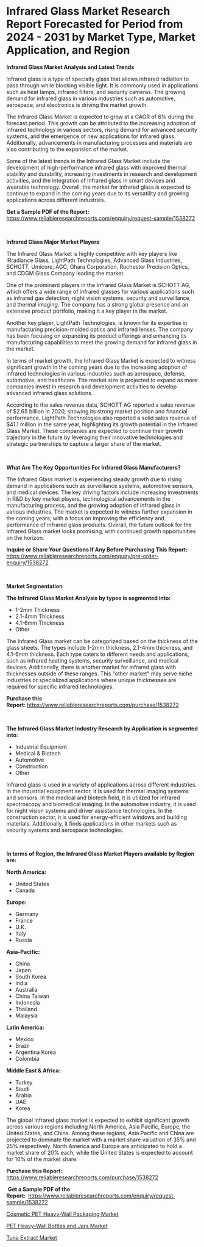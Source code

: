 <p><h1>Infrared Glass Market Research Report Forecasted for Period from 2024 -  2031 by Market Type, Market Application, and Region</h1></p><p><strong>Infrared Glass Market Analysis and Latest Trends</strong></p>
<p><p>Infrared glass is a type of specialty glass that allows infrared radiation to pass through while blocking visible light. It is commonly used in applications such as heat lamps, infrared filters, and security cameras. The growing demand for infrared glass in various industries such as automotive, aerospace, and electronics is driving the market growth.</p><p>The Infrared Glass Market is expected to grow at a CAGR of 6% during the forecast period. This growth can be attributed to the increasing adoption of infrared technology in various sectors, rising demand for advanced security systems, and the emergence of new applications for infrared glass. Additionally, advancements in manufacturing processes and materials are also contributing to the expansion of the market.</p><p>Some of the latest trends in the Infrared Glass Market include the development of high-performance infrared glass with improved thermal stability and durability, increasing investments in research and development activities, and the integration of infrared glass in smart devices and wearable technology. Overall, the market for infrared glass is expected to continue to expand in the coming years due to its versatility and growing applications across different industries.</p></p>
<p><strong>Get a Sample PDF of the Report:&nbsp;</strong> <a href="https://www.reliableresearchreports.com/enquiry/request-sample/1538272">https://www.reliableresearchreports.com/enquiry/request-sample/1538272</a></p>
<p>&nbsp;</p>
<p><strong>Infrared Glass Major Market Players</strong></p>
<p><p>The Infrared Glass Market is highly competitive with key players like IRradiance Glass, LightPath Technologies, Advanced Glass Industries, SCHOTT, Umicore, AGC, Ohara Corporation, Rochester Precision Optics, and CDGM Glass Company leading the market. </p><p>One of the prominent players in the Infrared Glass Market is SCHOTT AG, which offers a wide range of infrared glasses for various applications such as infrared gas detection, night vision systems, security and surveillance, and thermal imaging. The company has a strong global presence and an extensive product portfolio, making it a key player in the market.</p><p>Another key player, LightPath Technologies, is known for its expertise in manufacturing precision-molded optics and infrared lenses. The company has been focusing on expanding its product offerings and enhancing its manufacturing capabilities to meet the growing demand for infrared glass in the market.</p><p>In terms of market growth, the Infrared Glass Market is expected to witness significant growth in the coming years due to the increasing adoption of infrared technologies in various industries such as aerospace, defense, automotive, and healthcare. The market size is projected to expand as more companies invest in research and development activities to develop advanced infrared glass solutions.</p><p>According to the sales revenue data, SCHOTT AG reported a sales revenue of $2.65 billion in 2020, showing its strong market position and financial performance. LightPath Technologies also reported a solid sales revenue of $41.1 million in the same year, highlighting its growth potential in the Infrared Glass Market. These companies are expected to continue their growth trajectory in the future by leveraging their innovative technologies and strategic partnerships to capture a larger share of the market.</p></p>
<p>&nbsp;</p>
<p><strong>What Are The Key Opportunities For Infrared Glass Manufacturers?</strong></p>
<p><p>The Infrared Glass market is experiencing steady growth due to rising demand in applications such as surveillance systems, automotive sensors, and medical devices. The key driving factors include increasing investments in R&D by key market players, technological advancements in the manufacturing process, and the growing adoption of infrared glass in various industries. The market is expected to witness further expansion in the coming years, with a focus on improving the efficiency and performance of infrared glass products. Overall, the future outlook for the Infrared Glass market looks promising, with continued growth opportunities on the horizon.</p></p>
<p><strong>Inquire or Share Your Questions If Any Before Purchasing This Report:</strong> <a href="https://www.reliableresearchreports.com/enquiry/pre-order-enquiry/1538272">https://www.reliableresearchreports.com/enquiry/pre-order-enquiry/1538272</a></p>
<p>&nbsp;</p>
<p><strong>Market Segmentation</strong></p>
<p><strong>The Infrared Glass Market Analysis by types is segmented into:</strong></p>
<p><ul><li>1-2mm Thickness</li><li>2.1-4mm Thickness</li><li>4.1-6mm Thickness</li><li>Other</li></ul></p>
<p><p>The Infrared Glass market can be categorized based on the thickness of the glass sheets. The types include 1-2mm thickness, 2.1-4mm thickness, and 4.1-6mm thickness. Each type caters to different needs and applications, such as infrared heating systems, security surveillance, and medical devices. Additionally, there is another market for infrared glass with thicknesses outside of these ranges. This "other market" may serve niche industries or specialized applications where unique thicknesses are required for specific infrared technologies.</p></p>
<p><strong>Purchase this Report:&nbsp;</strong><a href="https://www.reliableresearchreports.com/purchase/1538272">https://www.reliableresearchreports.com/purchase/1538272</a></p>
<p>&nbsp;</p>
<p><strong>The Infrared Glass Market Industry Research by Application is segmented into:</strong></p>
<p><ul><li>Industrial Equipment</li><li>Medical & Biotech</li><li>Automotive</li><li>Construction</li><li>Other</li></ul></p>
<p><p>Infrared glass is used in a variety of applications across different industries. In the industrial equipment sector, it is used for thermal imaging systems and sensors. In the medical and biotech field, it is utilized for infrared spectroscopy and biomedical imaging. In the automotive industry, it is used for night vision systems and driver assistance technologies. In the construction sector, it is used for energy-efficient windows and building materials. Additionally, it finds applications in other markets such as security systems and aerospace technologies.</p></p>
<p>&nbsp;</p>
<p><strong>In terms of Region, the Infrared Glass Market Players available by Region are:</strong></p>
<p>
    <p> <strong> North America: </strong>
        <ul>
            <li>United States</li>
            <li>Canada</li>
        </ul>
        </p> 
    <p> <strong> Europe: </strong>
        <ul>
            <li>Germany</li>
            <li>France</li>
            <li>U.K.</li>
            <li>Italy</li>
            <li>Russia</li>
        </ul>
        </p> 
    <p> <strong> Asia-Pacific: </strong>
        <ul>
            <li>China</li>
            <li>Japan</li>
            <li>South Korea</li>
            <li>India</li>
            <li>Australia</li>
            <li>China Taiwan</li>
            <li>Indonesia</li>
            <li>Thailand</li>
            <li>Malaysia</li>
        </ul>
        </p> 
    <p> <strong> Latin America: </strong>
        <ul>
            <li>Mexico</li>
            <li>Brazil</li>
            <li>Argentina Korea</li>
            <li>Colombia</li>
        </ul>
        </p> 
    <p> <strong> Middle East & Africa: </strong>
        <ul>
            <li>Turkey</li>
            <li>Saudi</li>
            <li>Arabia</li>
            <li>UAE</li>
            <li>Korea</li>
        </ul>
    </p>
    </p>
<p><p>The global infrared glass market is expected to exhibit significant growth across various regions including North America, Asia Pacific, Europe, the United States, and China. Among these regions, Asia Pacific and China are projected to dominate the market with a market share valuation of 35% and 25% respectively. North America and Europe are anticipated to hold a market share of 20% each, while the United States is expected to account for 10% of the market share.</p></p>
<p><strong>Purchase this Report: </strong><a href="https://www.reliableresearchreports.com/purchase/1538272">https://www.reliableresearchreports.com/purchase/1538272</a></p>
<p>&nbsp;<strong>Get a Sample PDF of the Report:&nbsp;&nbsp;</strong><a href="https://www.reliableresearchreports.com/enquiry/request-sample/1538272">https://www.reliableresearchreports.com/enquiry/request-sample/1538272</a></p>
<p><strong></strong></p>
<p><p><a href="https://view.publitas.com/reportprime-1/cosmetic-pet-heavy-wall-packaging-market-size-global-industry-overview-market-segmentation-and-forecast-2024-to-2031/">Cosmetic PET Heavy-Wall Packaging Market</a></p><p><a href="https://view.publitas.com/reportprime-1/pet-heavy-wall-bottles-and-jars-market-with-the-goal-of-estimating-the-market-size-and-future-growth-potential-of-various-market-segments-based-on-component-applications-end-user-and-region/">PET Heavy-Wall Bottles and Jars Market</a></p><p><a href="https://github.com/edytherolanlouisejk1miz0wig/Market-Research-Report-List-1/blob/main/tuna-extract-market.md">Tuna Extract Market</a></p></p>